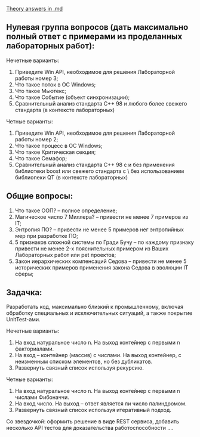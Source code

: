 [Theory answers in .md](https://github.com/lesik248/OS/blob/main/kollok1/questions.md)

## Нулевая группа вопросов (дать максимально полный ответ с примерами из проделанных лабораторных работ):
Нечетные варианты:
1.  Приведите Win API, необходимое для решения Лабораторной работы номер 3;
2.  Что такое поток в ОС Windows;
3.  Что такое Мьютекс;
4.  Что такое Событие (объект синхронизации);
5.  Сравнительный анализ стандарта C++ 98 и любого более свежего стандарта (в контексте лабораторных)

Четные варианты:
1.  Приведите Win API, необходимое для решения Лабораторной работы номер 2;
2.  Что такое процесс в ОС Windows;
3.  Что такое Критическая секция;
4.  Что такое Семафор;
5.  Сравнительный анализ стандарта C++ 98 с и без применения библиотеки boost или свежего стандарта с \ без использованием библиоnеки QT (в контексте лабораторных)
   
## Общие вопросы:
1) Что такое ООП? – полное определение;
2) Магическое число 7 Миллера? – привести не менее 7 примеров из IT;
3) Энтропия ПО? – привести не менее 5 примеров нег энтропийных мер при разработке ПО;
4) 5 признаков сложной системы по Гради Бучу – по каждому признаку привести не менее 2-х пояснительных примером из Ваших Лабораторных работ или pet проектов;
5) Закон иерархических компенсаций Седова – привести не менее 5 исторических примеров применения закона Седова в эволюции IT сферы;

## Задачка:
Разработать код, максимально близкий к промышленному, включая обработку специальных и исключительных ситуаций, а также покрытие UnitTest-ами.

Нечетные варианты:
1.  На вход натуральное число n. На выход контейнер с первыми n факториалами.
2.  На вход – контейнер (массив) с числами. На выход контейнер, с неизменным списком элементов, но без дубликатов.
3.  Развернуть связный список используя рекурсию.

Четные варианты:
1.  На вход натуральное число n. На выход контейнер с первыми n числами Фибоначчи.
2.  На вход число. На выход – ответ является ли число палиндромом.
3.  Развернуть связный список используя итеративный подход.

Со звездочкой: оформить решение в виде REST сервиса, добавить несколько API тестов для доказательства работоспособности ....
